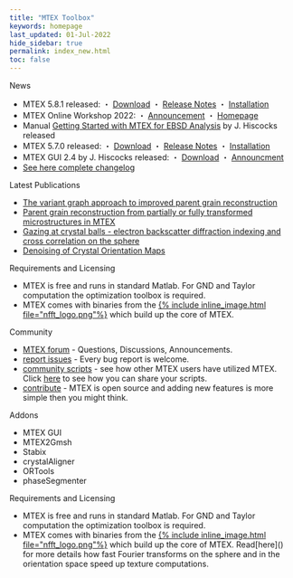```yaml
---
title: "MTEX Toolbox"
keywords: homepage
last_updated: 01-Jul-2022
hide_sidebar: true
permalink: index_new.html
toc: false
---
```


<!-- <div id="grid-news-paper" class="row"> -->
<div id="grid-index-page" class="row">
  <div class="col">
    <div class="panel panel-default">
      <div class="panel-heading">News</div>
      <div class="panel-body">
        <ul>
          <li>MTEX 5.8.1 released: ・ <a href="https://github.com/mtex-toolbox/mtex/releases/download/mtex-5.8.1/mtex-5.8.1.zip">Download</a> ・ <a href="changelog.html">Release Notes</a> ・ <a href="download">Installation</a></li>
          <li>MTEX Online Workshop 2022: ・ <a href="https://github.com/mtex-toolbox/mtex/discussions/1314">Announcement</a> ・ <a href="https://mtex-toolbox.github.io/workshops">Homepage</a></li>
          <li>Manual <a href="https://www.researchgate.net/publication/353330126_Getting_Started_with_MTEX_for_EBSD_analysis_Rev6">Getting Started with MTEX for EBSD Analysis</a> by J. Hiscocks released</li>
          <li>MTEX 5.7.0 released: ・ <a href="https://github.com/mtex-toolbox/mtex/releases/download/mtex-5.7.0/mtex-5.7.0.zip">Download</a> ・ <a href="changelog.html">Release Notes</a> ・ <a href="download">Installation</a></li>
          <li>MTEX GUI 2.4 by J. Hiscocks released: ・ <a href="https://www.researchgate.net/profile/Jessica_Hiscocks/publication/341722714_MTEX_GUI_3pt4-_An_updated_graphical_interface_for_MTEX/data/5ed1b00e299bf1c67d274ede/MTEX-GUI-3pt4.zip">Download</a> ・ <a href="https://www.researchgate.net/publication/341722714_MTEX_GUI_3pt4-_An_updated_graphical_interface_for_MTEX">Announcment</a></li>
          <li><a href="/changelog">See here complete changelog</a></li>
        </ul>
      </div>
    </div>
  </div>
  <div class="col">
    <div class="panel panel-default">
      <div class="panel-heading">Latest Publications</div>
      <div class="panel-body">
        <ul>
          <li><a href="https://arxiv.org/pdf/2201.02103.pdf">The variant graph approach to improved parent grain reconstruction</a></li>
          <li><a href="https://www-user.tu-chemnitz.de/~rahi/paper/parentGrain.pdf">Parent grain reconstruction from partially or fully transformed microstructures in MTEX</a></li>
          <li><a href="https://www-user.tu-chemnitz.de/~rahi/paper/gazingAtCrystalBalls.pdf">Gazing at crystal balls - electron backscatter diffraction indexing and cross correlation on the sphere</a></li>
          <li><a href="https://www-user.tu-chemnitz.de/~rahi/paper/denoising.pdf">Denoising of Crystal Orientation Maps</a></li>
        </ul>
      </div>
    </div>
  </div>
<!-- </div>/#grid-news-paper -->
  <div class="w-100"></div>
<!-- <br>

<div id="grid-featured-examples" class="row"> -->
  <div class="col">
    <div class="panel panel-default">
      <div class="panel-heading">Requirements and Licensing</div>
      <div class="panel-body">
        <ul>
          <li>MTEX is free and runs in standard Matlab. For GND and Taylor computation the optimization toolbox is required.</li>
          <li>MTEX comes with binaries from the <a href="https://www-user.tu-chemnitz.de/~potts/nfft/">{% include inline_image.html file="nfft_logo.png"%}</a> which build up the core of MTEX. <!-- Read [here]() for more details how fast Fourier transforms on the sphere and in the orientation space speed up texture computations. --></li>
        </ul>
      </div>
    </div>
  </div>
  <div class="w-100"></div>
<!-- </div>

<br>

<div id="grid-community-addons" class="row"> -->
  <div class="col">
    <div class="panel panel-default">
      <div class="panel-heading">Community</div>
      <div class="panel-body">
        <ul>
          <li><a href="https://github.com/mtex-toolbox/mtex/discussions">MTEX forum</a> - Questions, Discussions, Announcements.</li>
          <li><a href="https://github.com/mtex-toolbox/mtex/issues">report issues</a> - Every bug report is welcome.</li>
          <li><a href="https://gist.github.com/search?utf8=%E2%9C%93&q=%23mtexScript">community scripts</a> - see how other MTEX users have utilized MTEX. Click <a href="/scripts">here</a> to see how you can share your scripts.</li>
          <li><a href="https://github.com/mtex-toolbox/mtex">contribute</a> - MTEX is open source and adding new features is more simple then you might think.</li>
        </ul>
      </div>
    </div>
  </div>
  <div class="col">
    <div class="panel panel-default">
      <div class="panel-heading">Addons</div>
      <div class="panel-body">
        <ul>
          <li>MTEX GUI</li>
          <li>MTEX2Gmsh</li>
          <li>Stabix</li>
          <li>crystalAligner</li>
          <li>ORTools</li>
          <li>phaseSegmenter</li>
        </ul>
      </div>
    </div>
  </div>
  <div class="w-100"></div>
<!-- </div>

<br>

<div id="grid-requirements-licensing" class="row"> -->
  <div class="col">
    <div class="panel panel-default">
      <div class="panel-heading">Requirements and Licensing</div>
      <div class="panel-body">
        <ul>
          <li>MTEX is free and runs in standard Matlab. For GND and Taylor computation the optimization toolbox is required.</li>
          <li>MTEX comes with binaries from the <a href="https://www-user.tu-chemnitz.de/~potts/nfft/">{% include inline_image.html file="nfft_logo.png"%}</a> which build up the core of MTEX. Read[here]() for more details how fast Fourier transforms on the sphere and in the orientation space speed up texture computations.</li>
        </ul>
      </div>
    </div>
  </div>
</div>